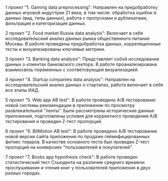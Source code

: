 1 проект "1. Gaming data preprocessing":
Направлен на предобработку данных игровой индустрии 21 века, в том числе: обработка ошибок в данных (вид, типы данных), работа с пропусками и дубликатами, фильтрация и категоризация данных.

2 проект "2. Food market Russia data analysis":
Включает в себя исследовательский анализ данных рынка общественного питания Москвы. В работе проведены предобработка данных, корреляционные тесты и визуализированы ключевые метрики.

3 проект "3. Banking data analysis":
Представляет собой исследование данных о клиентах банковского сектора. В работе проанализирована взаимосвязь переменных с соответсвующей визуализацией.

4 проект "4. Startup companies data analysis":
Направлен на исследовательский анализ данных о стартапах, работа включает в себя все этапы ИАД.

5 проект "5. Web app AB test":
В работе проведено A/B тестирование новой системы рекомендации в приложении по просмотру развлекательной "ленты". Были рассмотрены исторические данные приложения, подготовлены условия для корректного проведения A/B тестирования и проведен Z-тест пропорций.

6 проект "6. BitMotion AB test":
В работе проведено A/B тестирование новой версии сайта приложения по продаже геймифицированных фитнес товаров. В качестве основного теста был проведен Z-тест пропорций на конверсиях "пользователей в покупателей".

7 проект "7. Books app hypothesis check":
В работе проведен статистический тест Стьюдента на различие среднего времени прослушивания и чтения книг у пользователей приложения в двух разных городах.
